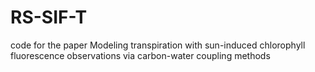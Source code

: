 # RS-SIF-T
code for the paper Modeling transpiration with sun-induced chlorophyll fluorescence observations via carbon-water coupling methods
